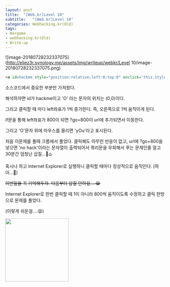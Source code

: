 ```yaml
---
layout: post
title:  "[Web.kr]Level 10"
subtitle:   "[Web.kr]Level 10"
categories: Webhacking.kr(Old)
tags:
- Wargame
- webhacking.kr(Old)
- Write-up
---
```


![image-20180728232337075](http://eliez3r.synology.me/assets/img/writeup/webkr/Level 10/image-20180728232337075.png)

```html
<a id=hackme style="position:relative;left:0;top:0" onclick="this.style.posLeft+=1;if(this.style.posLeft==800)this.href='?go='+this.style.posLeft" onmouseover=this.innerHTML='yOu' onmouseout=this.innerHTML='O'>O</a><br>
```

소스코드에서 중요한 부분만 가져왔다.

해석하자면 id가 hackme이고 'O' 라는 문자의 위치는 (0,0)이다.

그리고 클릭할 때 마다 left좌표가 1씩 증가한다. 즉, 오른쪽으로 1씩 움직이게 된다.

if문을 통해 left좌표가 800이 되면 ?go=800이 url에 추가되면서 이동한다.

그리고 'O'문자 위에 마우스를 올리면 'yOu'라고 표시된다.



처음 이문제를 풀때 크롬에서 풀었다. 클릭해도 아무런 반응이 없고, url에 ?go=800을 넣으면 'no hack'이라는 문자열이 출력되어서 쿼리문을 우회해서 푸는 문제인줄 알고 30분간 엄청난 삽질...💢♨️



혹시나 하고 Internet Explorer로 실행하니 클릭할 때마다 정상적으로 움직인다. (하아...💢)

~~이번일을 꼭 기억해두자. 다음부터 삽질 안하길....😭~~



Internet Explorer로 한번 클릭할 때 1이 아니라 800씩 움직이도록 수정하고 클릭 한방으로 문제를 풀었다.

(이렇게 쉬운걸....😫)

<img src="http://eliez3r.synology.me/assets/img/writeup/webkr/Level 10/image-20180728232302009.png" width="200px">